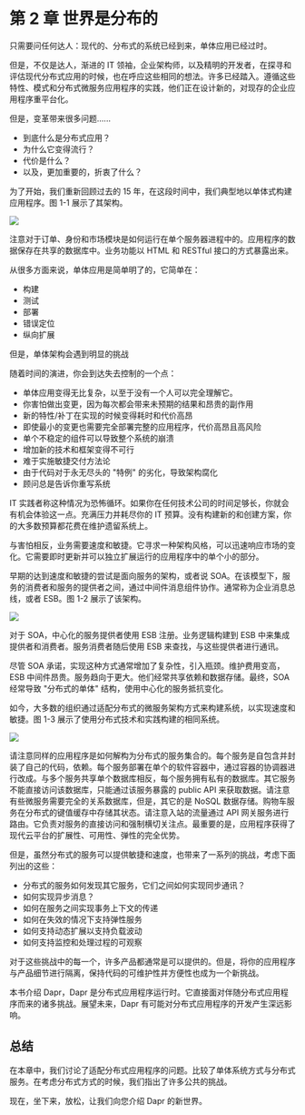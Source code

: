 # 第 2 章 世界是分布的

只需要问任何达人：现代的、分布式的系统已经到来，单体应用已经过时。

但是，不仅是达人，渐进的 IT 领袖，企业架构师，以及精明的开发者，在探寻和评估现代分布式应用的时候，也在呼应这些相同的想法。许多已经踏入。遵循这些特性、模式和分布式微服务应用程序的实践，他们正在设计新的，对现存的企业应用程序重平台化。

但是，变革带来很多问题......

* 到底什么是分布式应用？
* 为什么它变得流行？
* 代价是什么？
* 以及，更加重要的，折衷了什么？

为了开始，我们重新回顾过去的 15 年，在这段时间中，我们典型地以单体式构建应用程序。图 1-1 展示了其架构。

![](https://docs.microsoft.com/en-us/dotnet/architecture/dapr-for-net-developers/media/the-world-is-distributed/monolithic-design.png)

注意对于订单、身份和市场模块是如何运行在单个服务器进程中的。应用程序的数据保存在共享的数据库中。业务功能以 HTML 和 RESTful 接口的方式暴露出来。

从很多方面来说，单体应用是简单明了的，它简单在：

* 构建
* 测试
* 部署
* 错误定位
* 纵向扩展 

但是，单体架构会遇到明显的挑战

随着时间的演进，你会到达失去控制的一个点：

* 单体应用变得无比复杂，以至于没有一个人可以完全理解它。
* 你害怕做出变更，因为每次都会带来未预期的结果和昂贵的副作用
* 新的特性/补丁在实现的时候变得耗时和代价高昂
* 即使最小的变更也需要完全部署完整的应用程序，代价高昂且高风险
* 单个不稳定的组件可以导致整个系统的崩溃
* 增加新的技术和框架变得不可行
* 难于实施敏捷交付方法论
* 由于代码对于永无尽头的 "特例" 的劣化，导致架构腐化
* 顾问总是告诉你重写系统

IT 实践者称这种情况为恐怖循环。如果你在任何技术公司的时间足够长，你就会有机会体验这一点。充满压力并耗尽你的 IT 预算。没有构建新的和创建方案，你的大多数预算都花费在维护遗留系统上。

与害怕相反，业务需要速度和敏捷。它寻求一种架构风格，可以迅速响应市场的变化。它需要即时更新并可以独立扩展运行的应用程序中的单个小的部分。

早期的达到速度和敏捷的尝试是面向服务的架构，或者说 SOA。在该模型下，服务的消费者和服务的提供者之间，通过中间件消息组件协作。通常称为企业消息总线，或者 ESB。图 1-2 展示了该架构。

![](https://docs.microsoft.com/en-us/dotnet/architecture/dapr-for-net-developers/media/the-world-is-distributed/soa-basic.png)

对于 SOA，中心化的服务提供者使用 ESB 注册。业务逻辑构建到 ESB 中来集成提供者和消费者。服务消费者随后使用 ESB 来查找，与这些提供者进行通讯。

尽管 SOA 承诺，实现这种方式通常增加了复杂性，引入瓶颈。维护费用变高，ESB 中间件昂贵。服务趋向于更大。他们经常共享依赖和数据存储。最终，SOA 经常导致 "分布式的单体" 结构，使用中心化的服务抵抗变化。

如今，大多数的组织通过适配分布式的微服务架构方式来构建系统，以实现速度和敏捷。图 1-3 展示了使用分布式技术和实践构建的相同系统。

![](https://docs.microsoft.com/en-us/dotnet/architecture/dapr-for-net-developers/media/the-world-is-distributed/distributed-design.png)

请注意同样的应用程序是如何解构为分布式的服务集合的。每个服务是自包含并封装了自己的代码，依赖。每个服务部署在单个的软件容器中，通过容器的协调器进行改成。与多个服务共享单个数据库相反，每个服务拥有私有的数据库。其它服务不能直接访问该数据库，只能通过该服务暴露的 public API 来获取数据。请注意有些微服务需要完全的关系数据库，但是，其它的是 NoSQL 数据存储。购物车服务在分布式的键值缓存中存储其状态。请注意入站的流量通过 API 网关服务进行路由。它负责对服务的直接访问和强制横切关注点。最重要的是，应用程序获得了现代云平台的扩展性、可用性、弹性的完全优势。

但是，虽然分布式的服务可以提供敏捷和速度，也带来了一系列的挑战，考虑下面列出的这些：

* 分布式的服务如何发现其它服务，它们之间如何实现同步通讯？
* 如何实现异步消息？
* 如何在服务之间实现事务上下文的传递
* 如何在失效的情况下支持弹性服务
* 如何支持动态扩展以支持负载波动
* 如何支持监控和处理过程的可观察

对于这些挑战中的每一个，许多产品都通常是可以提供的。但是，将你的应用程序与产品细节进行隔离，保持代码的可维护性并方便性也成为一个新挑战。

本书介绍 Dapr，Dapr 是分布式应用程序运行时。它直接面对伴随分布式应用程序而来的诸多挑战。展望未来，Dapr 有可能对分布式应用程序的开发产生深远影响。

## 总结

在本章中，我们讨论了适配分布式应用程序的问题。比较了单体系统方式与分布式服务。在考虑分布式方式的时候，我们指出了许多公共的挑战。

现在，坐下来，放松，让我们向您介绍 Dapr 的新世界。

